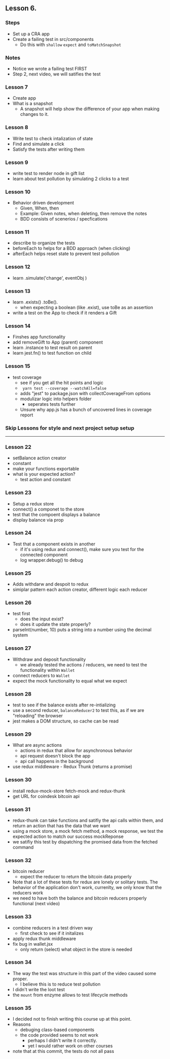 ## Lesson 6.

### Steps
  - Set up a CRA app
  - Create a failing test in src/components
    - Do this with `shallow` `expect` and `toMatchSnapshot`

### Notes
  - Notice we wrote a failing test FIRST
  - Step 2, next video, we will satifies the test

### Lesson 7
  - Create app
  - What is a snapshot
    - A snapshot will help show the difference of your app when making changes to it.

### Lesson 8 
  - Write test to check intalization of state
  - Find and simulate a click
  - Satisfy the tests after writing them

### Lesson 9
  - write test to render node in gift list
  - learn about test pollution by simulating 2 clicks to a test

### Lesson 10
  - Behavior driven development
    - Given, When, then
    - Example: Given notes, when deleting, then remove the notes
    - BDD consists of scenerios / specfications

### Lesson 11
  - describe to organize the tests
  - beforeEach to helps for a BDD approach (when clicking)
  - afterEach helps reset state to prevent test pollution

### Lesson 12
  - learn .simulate('change', eventObj )


### Lesson 13 
  - learn .exists() .toBe().
    - when expecting a boolean (like .exist), use toBe as an assertion
  - write a test on the App to check if it renders a Gift

### Lesson 14
  - Finshes app functionality
  - add removeGift to App (parent) component
  - learn .instance to test result on parent
  - learn jest.fn() to test function on child

### Lesson 15
  - test coverage
    - see if you get all the hit points and logic
    - ` yarn test --coverage --watchAll=false`
    - adds "jest" to package.json with collectCoverageFrom options
    - modulizar logic into helpers folder
      - seperates tests further
    - Unsure why app.js has a bunch of uncovered lines in coverage report

### Skip Lessons for style and next project setup setup
---

### Lesson 22
  - setBalance action creator
  - constant
  - make your functions exportable
  - what is your expected action?
    - test action and constant

### Lesson 23
  - Setup a redux store
  - connect() a componet to the store
  - test that the compoent displays a balance
  - display balance via prop

### Lesson 24
  - Test that a component exists in another
    - if it's using redux and connect(), make sure you test for the connected component
    - log wrapper.debug() to debug

### Lesson 25
  - Adds withdarw and despoit to redux
  - simiplar pattern each action creator, different logic each reducer

### Lesson 26
  - test first
    - does the input exist?
    - does it update the state properly?
  - parseInt(number, 10) puts a string into a number using the decimal system

### Lesson 27
  - Withdraw and deposit functionality
    - we already tested the actions / reducers, we need to test the functionality within `Wallet`
  - connect reducers to `Wallet`
  - expect the mock functionality to equal what we expect

### Lesson 28
  - test to see if the balance exists after re-intializing
  - use a second reducer, `balanceReducer2` to test this, as if we are "reloading" the browser
  - jest makes a DOM structure, so cache can be read

### Lesson 29
  - What are async actions
    - actions in redux that allow for asynchronous behavior
    - api request doesn't block the app
    - api call happens in the background
  - use redux middleware - Redux Thunk (returns a promise)

### Lesson 30
  - install redux-mock-store fetch-mock and redux-thunk
  - get URL for coindesk bitcoin api

### Lesson 31
  - redux-thunk can take functions and satifiy the api calls within them, and return an action that has the data that we want
  - using a mock store, a mock fetch method, a mock response, we test the expected action to match our success mockReponse 
  - we satifiy this test by dispatching the promised data from the fetched command

### Lesson 32
  - bitcoin reducer
    - expect the reducer to return the bitcoin data properly
  - Note that a lot of these tests for redux are lonely or solitary tests. The behavior of the application don't work, currenlty, we only know that the reducers work
  - we need to have both the balance and bitcoin reducers properly functional (next video)

### Lesson 33
  - combine reducers in a test driven way
    - first check to see if it initalizes
  - apply redux thunk middleware
  - fix bug in wallet.jsx
    - only return (select) what object in the store is needed 

### Lesson 34
  - The way the test was structure in this part of the video caused some proper. 
    - I believe this is to reduce test pollution
  - I didn't write the loot test
  - the `mount` from enzyme allows to test lifecycle methods
  
### Lesson 35
  - I decided not to finish writing this course up at this point. 
  - Reasons
    - debuging class-based components
    - the code provided seems to not work
      - perhaps I didn't write it correctly.
      - yet I would rather work on other courses
  - note that at this commit, the tests do not all pass 
  